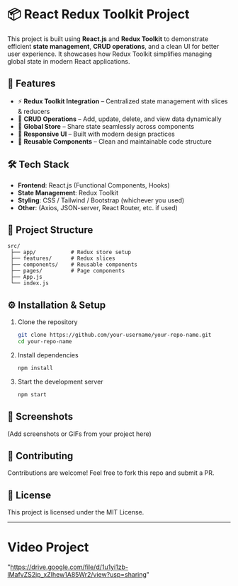 
# 📦 React Redux Toolkit Project

This project is built using **React.js** and **Redux Toolkit** to demonstrate efficient **state management**, **CRUD operations**, and a clean UI for better user experience. It showcases how Redux Toolkit simplifies managing global state in modern React applications.

## 🚀 Features

* ⚡ **Redux Toolkit Integration** – Centralized state management with slices & reducers
* 📝 **CRUD Operations** – Add, update, delete, and view data dynamically
* 🔄 **Global Store** – Share state seamlessly across components
* 🎨 **Responsive UI** – Built with modern design practices
* 🧩 **Reusable Components** – Clean and maintainable code structure

## 🛠️ Tech Stack

* **Frontend**: React.js (Functional Components, Hooks)
* **State Management**: Redux Toolkit
* **Styling**: CSS / Tailwind / Bootstrap (whichever you used)
* **Other**: (Axios, JSON-server, React Router, etc. if used)

## 📂 Project Structure

```
src/
 ├── app/           # Redux store setup
 ├── features/      # Redux slices
 ├── components/    # Reusable components
 ├── pages/         # Page components
 ├── App.js
 └── index.js
```

## ⚙️ Installation & Setup

1. Clone the repository

   ```bash
   git clone https://github.com/your-username/your-repo-name.git
   cd your-repo-name
   ```
2. Install dependencies

   ```bash
   npm install
   ```
3. Start the development server

   ```bash
   npm start
   ```

## 📸 Screenshots

(Add screenshots or GIFs from your project here)

## 🤝 Contributing

Contributions are welcome! Feel free to fork this repo and submit a PR.

## 📜 License

This project is licensed under the MIT License.

---

<h1>Video Project</h1>


"https://drive.google.com/file/d/1u1yi1zb-lMafvZS2jp_xZlhew1A85Wr2/view?usp=sharing"

